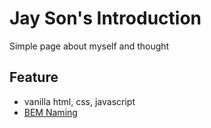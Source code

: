 # Jay Son's Introduction

Simple page about myself and thought

## Feature

- vanilla html, css, javascript
- [BEM Naming](https://getbem.com/naming/)
